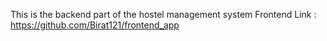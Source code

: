 This is the backend part of the hostel management system
Frontend Link : https://github.com/Birat121/frontend_app
